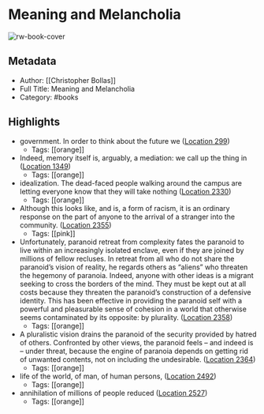 # Meaning and Melancholia

![rw-book-cover](https://m.media-amazon.com/images/I/518tKNmwZ8L._SY160.jpg)

## Metadata
- Author: [[Christopher Bollas]]
- Full Title: Meaning and Melancholia
- Category: #books

## Highlights
- government. In order to think about the future we ([Location 299](https://readwise.io/to_kindle?action=open&asin=B07BWJ5ZTQ&location=299))
    - Tags: [[orange]] 
- Indeed, memory itself is, arguably, a mediation: we call up the thing in ([Location 1349](https://readwise.io/to_kindle?action=open&asin=B07BWJ5ZTQ&location=1349))
    - Tags: [[orange]] 
- idealization. The dead-faced people walking around the campus are letting everyone know that they will take nothing ([Location 2330](https://readwise.io/to_kindle?action=open&asin=B07BWJ5ZTQ&location=2330))
    - Tags: [[orange]] 
- Although this looks like, and is, a form of racism, it is an ordinary response on the part of anyone to the arrival of a stranger into the community. ([Location 2355](https://readwise.io/to_kindle?action=open&asin=B07BWJ5ZTQ&location=2355))
    - Tags: [[pink]] 
- Unfortunately, paranoid retreat from complexity fates the paranoid to live within an increasingly isolated enclave, even if they are joined by millions of fellow recluses. In retreat from all who do not share the paranoid’s vision of reality, he regards others as “aliens” who threaten the hegemony of paranoia. Indeed, anyone with other ideas is a migrant seeking to cross the borders of the mind. They must be kept out at all costs because they threaten the paranoid’s construction of a defensive identity. This has been effective in providing the paranoid self with a powerful and pleasurable sense of cohesion in a world that otherwise seems contaminated by its opposite: by plurality. ([Location 2358](https://readwise.io/to_kindle?action=open&asin=B07BWJ5ZTQ&location=2358))
    - Tags: [[orange]] 
- A pluralistic vision drains the paranoid of the security provided by hatred of others. Confronted by other views, the paranoid feels – and indeed is – under threat, because the engine of paranoia depends on getting rid of unwanted contents, not on including the undesirable. ([Location 2364](https://readwise.io/to_kindle?action=open&asin=B07BWJ5ZTQ&location=2364))
    - Tags: [[orange]] 
- life of the world, of man, of human persons, ([Location 2492](https://readwise.io/to_kindle?action=open&asin=B07BWJ5ZTQ&location=2492))
    - Tags: [[orange]] 
- annihilation of millions of people reduced ([Location 2527](https://readwise.io/to_kindle?action=open&asin=B07BWJ5ZTQ&location=2527))
    - Tags: [[orange]] 
